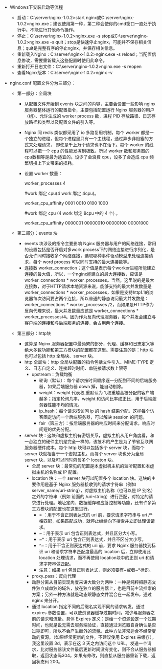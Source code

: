 * Windows下安装启动等流程
  * 启动：C:\server\nginx-1.0.2>start nginx或C:\server\nginx-1.0.2>nginx.exe；建议使用第一种，第二种会使你的cmd窗口一直处于执行中，不能进行其他命令操作。
  * 停止：C:\server\nginx-1.0.2>nginx.exe -s stop或C:\server\nginx-1.0.2>nginx.exe -s quit；stop是快速停止nginx，可能并不保存相关信息；quit是完整有序的停止nginx，并保存相关信息。
  * 重新载入Nginx：C:\server\nginx-1.0.2>nginx.exe -s reload；当配置信息修改，需要重新载入这些配置时使用此命令。
  * 重新打开日志文件：C:\server\nginx-1.0.2>nginx.exe -s reopen
  * 查看Nginx版本：C:\server\nginx-1.0.2>nginx -v

* nginx.conf 配置文件分为三部分：

  * 第一部分：全局块

    * 从配置文件开始到 events 块之间的内容，主要会设置一些影响 nginx 服务器整体运行的配置指令，主要包括配置运行 Nginx 服务器的用户（组）、允许生成的 worker process 数，进程 PID 存放路径、日志存放路径和类型以及配置文件的引入等。

    * Nginx 同 redis 类似都采用了 io 多路复用机制，每个 worker 都是一个独立的进程，但每个进程里只有一个主线程，通过异步非阻塞的方式来处理请求， 即使是千上万个请求也不在话下。每个 worker 的线程可以把一个 cpu 的性能发挥到极致。所以 worker 数和服务器的 cpu数相等是最为适宜的。设少了会浪费 cpu，设多了会造成 cpu 频繁切换上下文带来的损耗。

    * 设置 worker 数量：

      worker_processes 4

      #work 绑定 cpu(4 work 绑定 4cpu)。

      worker_cpu_affinity 0001 0010 0100 1000

      #work 绑定 cpu (4 work 绑定 8cpu 中的 4 个) 。

      worker_cpu_affinity 0000001 00000010 00000100 00001000
    
  * 第二部分：events 块

    * events 块涉及的指令主要影响 Nginx 服务器与用户的网络连接，常用的设置包括是否开启对多work process下的网络连接进行序列化，是否允许同时接收多个网络连接，选取哪种事件驱动模型来处理连接请求，每个 word process 可以同时支持的最大连接数等。
    * 连接数 worker_connection；这个值是表示每个worker进程所能建立连接的最大值，所以，一个nginx能建立的最大连接数，应该是worker_connections * worker_processes。当然，这里说的是最大连接数，对于HTTP请求本地资源来说，能够支持的最大并发数量是 worker_connections * worker_processes，如果是支持http1.1的浏览器每次访问要占两个连接，所以普通的静态访问最大并发数是：worker_connections * worker_processes /2，而如果是HTTP作为反向代理来说，最大并发数量应该是 worker_connections * worker_processes/4。因为作为反向代理服务器，每个并发会建立与客户端的连接和与后端服务的连接，会占用两个连接。
    
  * 第三部分：http块

    * 这算是 Nginx 服务器配置中最频繁的部分，代理、缓存和日志定义等绝大多数功能和第三方模块的配置都在这里。需要注意的是：http 块也可以包括 http 全局块、server 块。
    * http 全局块：http 全局块配置的指令包括文件引入、MIME-TYPE 定义、日志自定义、连接超时时间、单链接请求数上限等
      * upstream：负载均衡
        * 轮询（默认）：每个请求按时间顺序逐一分配到不同的后端服务器，如果后端服务器 down 掉，能自动剔除。
        * weight：weight 代表权,重默认为 1,权重越高被分配的客户端越多；指定轮询几率，weight 和访问比率成正比，用于后端服务器性能不均的情况。
        * ip_hash：每个请求按访问 ip 的 hash 结果分配，这样每个访客固定访问一个后端服务器，可以解决 session 的问题。
        * fair（第三方）：按后端服务器的响应时间来分配请求，响应时间短的优先分配。
    * server 块：这块和虚拟主机有密切关系，虚拟主机从用户角度看，和一台独立的硬件主机是完全一样的，该技术的产生是为了节省互联网服务器硬件成本。每个 http 块可以包括多个 server 块，而每个 server 块就相当于一个虚拟主机。而每个 server 块也分为全局 server 块，以及可以同时包含多个 locaton 块。
      * 全局 server 块：最常见的配置是本虚拟机主机的监听配置和本虚拟主机的名称或 IP 配置。
      * location 块：一个 server 块可以配置多个 location 块。这块的主要作用是基于 Nginx 服务器接收到的请求字符串（例如 server_name/uri-string），对虚拟主机名称（也可以是 IP 别名）之外的字符串（例如 前面的 /uri-string）进行匹配，对特定的请求进行处理。地址定向、数据缓存和应答控制等功能，还有许多第三方模块的配置也在这里进行。
        * = ：用于不含正则表达式的 uri 前，要求请求字符串与 uri 严格匹配，如果匹配成功，就停止继续向下搜索并立即处理该请求。
        * ~：用于表示 uri 包含正则表达式，并且区分大小写。
        * ~*：用于表示 uri 包含正则表达式，并且不区分大小写。
        * ^~：用于不含正则表达式的 uri 前，要求 Nginx 服务器找到标识 uri 和请求字符串匹配度最高的 location 后，立即使用此 location 处理请求，而不再使用 location块中的正则 uri 和请求字符串做匹配。
        * 注意：如果 uri 包含正则表达式，则必须要有~或者~*标识。
      * proxy_pass：反向代理
      * 动静分离从目前实现角度来讲大致分为两种：一种是纯粹把静态文件独立成单独的域名，放在独立的服务器上，也是目前主流推崇的方案；另外一种方法就是动态跟静态文件混合在一起发布，通过 nginx 来分开。
      * 通过 location 指定不同的后缀名实现不同的请求转发。通过 expires 参数设置，可以使浏览器缓存过期时间，减少与服务器之前的请求和流量。具体 Expires 定义：是给一个资源设定一个过期时间，也就是说无需去服务端验证，直接通过浏览器自身确认是否过期即可，所以不会产生额外的流量。此种方法非常适合不经常变动的资源。（如果经常更新的文件，不建议使用 Expires 来缓存），我这里设置 3d，表示在这 3 天之内访问这个 URL，发送一个请求，比对服务器该文件最后更新时间没有变化，则不会从服务器抓取，返回状态码304，如果有修改，则直接从服务器重新下载，返回状态码 200。
